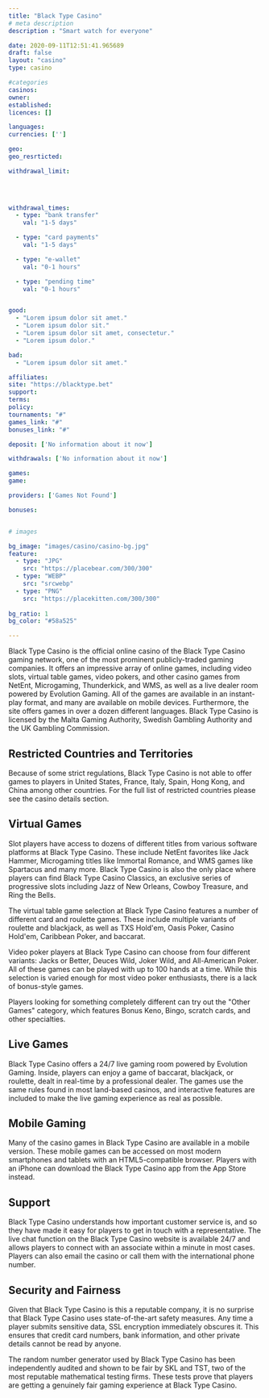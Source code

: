 ```yaml
---
title: "Black Type Casino"
# meta description
description : "Smart watch for everyone"

date: 2020-09-11T12:51:41.965689
draft: false
layout: "casino" 
type: casino

#categories
casinos: 
owner: 
established: 
licences: []

languages: 
currencies: ['']

geo: 
geo_resrticted: 

withdrawal_limit:

  
  

withdrawal_times:
  - type: "bank transfer"
    val: "1-5 days"

  - type: "card payments"
    val: "1-5 days"

  - type: "e-wallet"
    val: "0-1 hours"

  - type: "pending time"
    val: "0-1 hours"


good:
  - "Lorem ipsum dolor sit amet."
  - "Lorem ipsum dolor sit."
  - "Lorem ipsum dolor sit amet, consectetur."
  - "Lorem ipsum dolor."

bad:
  - "Lorem ipsum dolor sit amet."

affiliates: 
site: "https://blacktype.bet"
support: 
terms:
policy:
tournaments: "#"
games_link: "#"
bonuses_link: "#"

deposit: ['No information about it now']

withdrawals: ['No information about it now']

games: 
game:

providers: ['Games Not Found']

bonuses:


# images

bg_image: "images/casino/casino-bg.jpg"  
feature:
  - type: "JPG" 
    src: "https://placebear.com/300/300"
  - type: "WEBP"
    src: "srcwebp"
  - type: "PNG"
    src: "https://placekitten.com/300/300"  
 
bg_ratio: 1 
bg_color: "#58a525"  

---
```


Black Type Casino is the official online casino of the Black Type Casino gaming network, one of the most prominent publicly-traded gaming companies. It offers an impressive array of online games, including video slots, virtual table games, video pokers, and other casino games from NetEnt, Microgaming, Thunderkick, and WMS, as well as a live dealer room powered by Evolution Gaming. All of the games are available in an instant-play format, and many are available on mobile devices. Furthermore, the site offers games in over a dozen different languages. Black Type Casino is licensed by the Malta Gaming Authority, Swedish Gambling Authority and the UK Gambling Commission.

## Restricted Countries and Territories
Because of some strict regulations, Black Type Casino is not able to offer games to players in United States, France, Italy, Spain, Hong Kong, and China among other countries. For the full list of restricted countries please see the casino details section.

## Virtual Games
Slot players have access to dozens of different titles from various software platforms at Black Type Casino. These include NetEnt favorites like Jack Hammer, Microgaming titles like Immortal Romance, and WMS games like Spartacus and many more. Black Type Casino is also the only place where players can find Black Type Casino Classics, an exclusive series of progressive slots including Jazz of New Orleans, Cowboy Treasure, and Ring the Bells.

The virtual table game selection at Black Type Casino features a number of different card and roulette games. These include multiple variants of roulette and blackjack, as well as TXS Hold'em, Oasis Poker, Casino Hold'em, Caribbean Poker, and baccarat.

Video poker players at Black Type Casino can choose from four different variants: Jacks or Better, Deuces Wild, Joker Wild, and All-American Poker. All of these games can be played with up to 100 hands at a time. While this selection is varied enough for most video poker enthusiasts, there is a lack of bonus-style games.

Players looking for something completely different can try out the "Other Games" category, which features Bonus Keno, Bingo, scratch cards, and other specialties.

## Live Games
Black Type Casino offers a 24/7 live gaming room powered by Evolution Gaming. Inside, players can enjoy a game of baccarat, blackjack, or roulette, dealt in real-time by a professional dealer. The games use the same rules found in most land-based casinos, and interactive features are included to make the live gaming experience as real as possible.

## Mobile Gaming
Many of the casino games in Black Type Casino are available in a mobile version. These mobile games can be accessed on most modern smartphones and tablets with an HTML5-compatible browser. Players with an iPhone can download the Black Type Casino app from the App Store instead.

## Support
Black Type Casino understands how important customer service is, and so they have made it easy for players to get in touch with a representative. The live chat function on the Black Type Casino website is available 24/7 and allows players to connect with an associate within a minute in most cases. Players can also email the casino or call them with the international phone number.

## Security and Fairness
Given that Black Type Casino is this a reputable company, it is no surprise that Black Type Casino uses state-of-the-art safety measures. Any time a player submits sensitive data, SSL encryption immediately obscures it. This ensures that credit card numbers, bank information, and other private details cannot be read by anyone.

The random number generator used by Black Type Casino has been independently audited and shown to be fair by SKL and TST, two of the most reputable mathematical testing firms. These tests prove that players are getting a genuinely fair gaming experience at Black Type Casino.